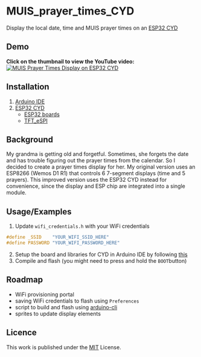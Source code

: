 # MUIS_prayer_times_CYD

Display the local date, time and MUIS prayer times on an [ESP32 CYD](https://github.com/witnessmenow/ESP32-Cheap-Yellow-Display)

## Demo
**Click on the thumbnail to view the YouTube video:**
[![MUIS Prayer Times Display on ESP32 CYD](https://img.youtube.com/vi/yT5R_Q9c7Bg/maxresdefault.jpg)](https://www.youtube.com/watch?v=yT5R_Q9c7Bg)

## Installation

1. [Arduino IDE](https://www.arduino.cc/en/software/)
2. [ESP32 CYD](https://github.com/witnessmenow/ESP32-Cheap-Yellow-Display/blob/main/SETUP.md)
     - [ESP32 boards](https://docs.espressif.com/projects/arduino-esp32/en/latest/installing.html)
     - [TFT_eSPI](https://github.com/Bodmer/TFT_eSPI)

## Background
My grandma is getting old and forgetful. Sometimes, she forgets the date and has trouble figuring out the prayer times from the calendar. So I decided to create a prayer times display for her. My original version uses an ESP8266 (Wemos D1 R1) that controls 6 7-segment displays (time and 5 prayers). This improved version uses the ESP32 CYD instead for convenience, since the display and ESP chip are integrated into a single module.

    
## Usage/Examples
1. Update `wifi_credentials.h` with your WiFi credentials
```c
#define _SSID    "YOUR_WIFI_SSID_HERE"
#define PASSWORD "YOUR_WIFI_PASSWORD_HERE"
```
2. Setup the board and libraries for CYD in Arduino IDE by following [this](https://github.com/witnessmenow/ESP32-Cheap-Yellow-Display/blob/main/SETUP.md)
3. Compile and flash (you might need to press and hold the `BOOT`button)

## Roadmap

- WiFi provisioning portal
- saving WiFi credentials to flash using `Preferences`
- script to build and flash using [arduino-cli](https://arduino.github.io/arduino-cli/1.2/)
- sprites to update display elements

## Licence

This work is published under the [MIT](https://choosealicense.com/licenses/mit/) License.
